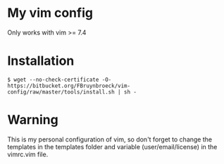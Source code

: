 My vim config
=============

Only works with vim >= 7.4

Installation
============

```
$ wget --no-check-certificate -O- https://bitbucket.org/FBruynbroeck/vim-config/raw/master/tools/install.sh | sh -
```

Warning
=======

This is my personal configuration of vim, so don't forget to change the templates in the templates folder and variable (user/email/license) in the vimrc.vim file.
